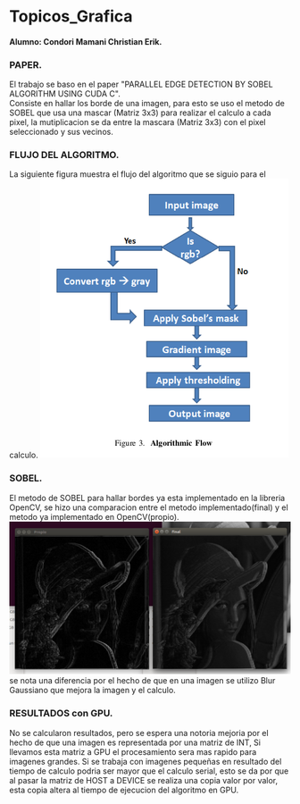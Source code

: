# Topicos_Grafica
#### Alumno: Condori Mamani Christian Erik.
### PAPER.
El trabajo se baso en el paper "PARALLEL EDGE DETECTION BY SOBEL ALGORITHM USING CUDA C".<br />
Consiste en hallar los borde de una imagen, para esto se uso el metodo de SOBEL que usa una mascar (Matriz 3x3) para realizar el calculo a cada pixel, la mutiplicacion se da entre la mascara (Matriz 3x3) con el pixel seleccionado y sus vecinos.
### FLUJO DEL ALGORITMO.
La siguiente figura muestra el flujo del algoritmo que se siguio para el calculo.
![alt text](shot/flujo.png)

### SOBEL.
El metodo de SOBEL para hallar bordes ya esta implementado en la libreria OpenCV, se hizo una comparacion entre el metodo implementado(final) y el metodo ya implementado en OpenCV(propio). 
![alt text](shot/img1.png)
se nota una diferencia por el hecho de que en una imagen se utilizo Blur Gaussiano que mejora la imagen y el calculo.

### RESULTADOS con GPU.
No se calcularon resultados, pero se espera una notoria mejoria por el hecho de que una imagen es representada por una matriz de INT, Si llevamos esta matriz a GPU el procesamiento sera mas rapido para imagenes grandes. Si se trabaja con imagenes pequeñas en resultado del tiempo de calculo podria ser mayor que el calculo serial, esto se da por que al pasar la matriz de HOST a DEVICE se realiza una copia valor por valor, esta copia altera al tiempo de ejecucion del algoritmo en GPU.
